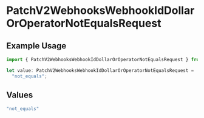 # PatchV2WebhooksWebhookIdDollarOrOperatorNotEqualsRequest

## Example Usage

```typescript
import { PatchV2WebhooksWebhookIdDollarOrOperatorNotEqualsRequest } from "attio-js/models/operations/patchv2webhookswebhookid.js";

let value: PatchV2WebhooksWebhookIdDollarOrOperatorNotEqualsRequest =
  "not_equals";
```

## Values

```typescript
"not_equals"
```